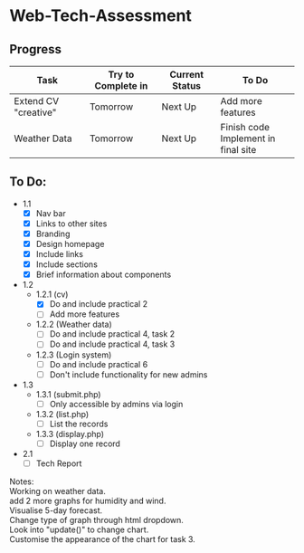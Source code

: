 # Web-Tech-Assessment

## Progress
| Task | Try to Complete in | Current Status | To Do | 
|------------|---------------|----------------|------------------------------------|
| Extend CV "creative" | Tomorrow | Next Up | Add more features |
| Weather Data | Tomorrow | Next Up | Finish code<br>Implement in final site |

## To Do:
- 1.1
    - [x] Nav bar
    - [x] Links to other sites
    - [x] Branding
    - [x] Design homepage
    - [x] Include links
    - [x] Include sections
    - [x] Brief information about components
- 1.2
    - 1.2.1 (cv)
        - [x] Do and include practical 2
        - [ ] Add more features
    - 1.2.2 (Weather data)
        - [ ] Do and include practical 4, task 2
        - [ ] Do and include practical 4, task 3
    - 1.2.3 (Login system)
        - [ ] Do and include practical 6
        - [ ] Don't include functionality for new admins
- 1.3
    - 1.3.1 (submit.php)
        - [ ] Only accessible by admins via login
    - 1.3.2 (list.php)
        - [ ] List the records
    - 1.3.3 (display.php)
        - [ ] Display one record
- 2.1
    - [ ] Tech Report

Notes:<br>
Working on weather data.<br>
add 2 more graphs for humidity and wind.<br>
Visualise 5-day forecast.<br>
Change type of graph through html dropdown.<br>
Look into "update()" to change chart.<br>
Customise the appearance of the chart for task 3.
